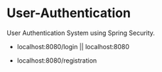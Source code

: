 # User-Authentication
User Authentication System using Spring Security.

* localhost:8080/login || localhost:8080

* localhost:8080/registration

